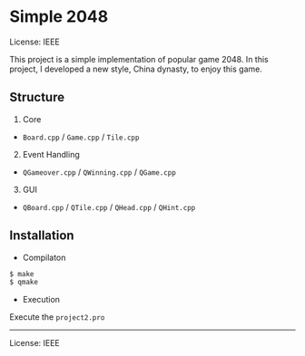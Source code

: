 # Simple 2048

License: IEEE

This project is a simple implementation of popular game 2048. In this project, I developed a new style, China dynasty, to enjoy this game.

## Structure	

01. Core
- `Board.cpp` / `Game.cpp` / `Tile.cpp`
02. Event Handling
- `QGameover.cpp` / `QWinning.cpp` / `QGame.cpp`
03. GUI
- `QBoard.cpp` / `QTile.cpp` / `QHead.cpp` / `QHint.cpp`
	
## Installation

* Compilaton 
```bash
$ make
$ qmake
```
* Execution

Execute the `project2.pro`

---
License: IEEE
